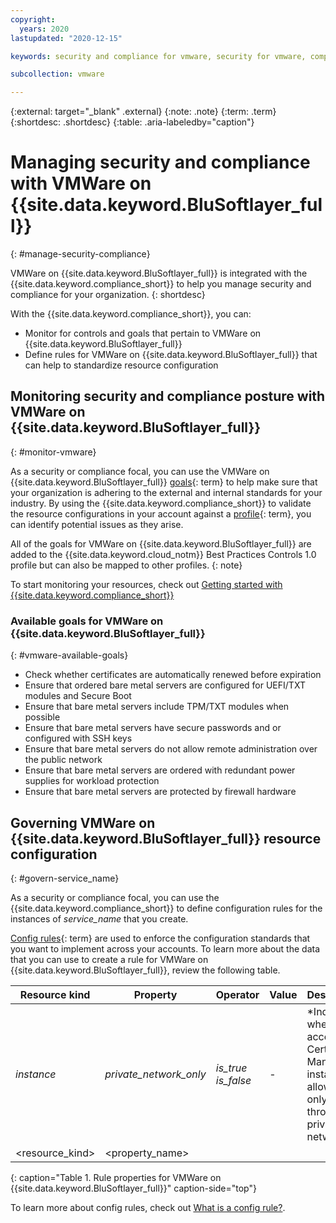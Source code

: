 ```yaml
---
copyright:
  years: 2020
lastupdated: "2020-12-15"

keywords: security and compliance for vmware, security for vmware, compliance for vmware,

subcollection: vmware

---
```


{:external: target="_blank" .external}
{:note: .note}
{:term: .term}
{:shortdesc: .shortdesc}
{:table: .aria-labeledby="caption"}


# Managing security and compliance with VMWare on {{site.data.keyword.BluSoftlayer_full}}
{: #manage-security-compliance}

<!-- Name this file `manage-scc.md` and place it in the "Enhancing security" topic group. -->

VMWare on {{site.data.keyword.BluSoftlayer_full}} is integrated with the {{site.data.keyword.compliance_short}} to help you manage security and compliance for your organization.
{: shortdesc}

<!--Add the following sections as your service onboards to the Security and Compliance Center. You might have only monitoring or you might also have configuration enforcement. Also, if you only have one of the options, be sure to remove the bulleted list and write the following section as a sentence.-->

With the {{site.data.keyword.compliance_short}}, you can:

* Monitor for controls and goals that pertain to VMWare on {{site.data.keyword.BluSoftlayer_full}}
* Define rules for VMWare on {{site.data.keyword.BluSoftlayer_full}} that can help to standardize resource configuration


## Monitoring security and compliance posture with VMWare on {{site.data.keyword.BluSoftlayer_full}}
{: #monitor-vmware}

As a security or compliance focal, you can use the VMWare on {{site.data.keyword.BluSoftlayer_full}} [goals](#x2117978){: term} to help make sure that your organization is adhering to the external and internal standards for your industry. By using the {{site.data.keyword.compliance_short}} to validate the resource configurations in your account against a [profile](#x2034950){: term}, you can identify potential issues as they arise.

All of the goals for VMWare on {{site.data.keyword.BluSoftlayer_full}} are added to the {{site.data.keyword.cloud_notm}} Best Practices Controls 1.0 profile but can also be mapped to other profiles.
{: note}

To start monitoring your resources, check out [Getting started with {{site.data.keyword.compliance_short}}](/docs/security-compliance?topic-security-compliance-getting-started)

### Available goals for VMWare on {{site.data.keyword.BluSoftlayer_full}}
{: #vmware-available-goals}

* Check whether certificates are automatically renewed before expiration
* Ensure that ordered bare metal servers are configured for UEFI/TXT modules and Secure Boot
* Ensure that bare metal servers include TPM/TXT modules when possible
* Ensure that bare metal servers have secure passwords and or configured with SSH keys
* Ensure that bare metal servers do not allow remote administration over the public network
* Ensure that bare metal servers are ordered with redundant power supplies for workload protection
* Ensure that bare metal servers are protected by firewall hardware

## Governing VMWare on {{site.data.keyword.BluSoftlayer_full}} resource configuration
{: #govern-service_name}

As a security or compliance focal, you can use the {{site.data.keyword.compliance_short}} to define configuration rules for the instances of *service_name* that you create.

[Config rules](#x3084914){: term} are used to enforce the configuration standards that you want to implement across your accounts. To learn more about the data that you can use to create a rule for VMWare on {{site.data.keyword.BluSoftlayer_full}}, review the following table.

| Resource kind | Property | Operator | Value | Description |
|---------------|----------|---------------|-------|-------------|
| *instance* | *private_network_only* | *is_true* <br>*is_false* | - | *Indicates whether access to a Certificate Manager instance is allowed only through a private network. |
| <resource_kind> | <property_name> | <operator> | <value> | <description> |
{: caption="Table 1. Rule properties for VMWare on {{site.data.keyword.BluSoftlayer_full}}" caption-side="top"}

To learn more about config rules, check out [What is a config rule?](/docs/security-compliance?topic=security-compliance-what-is-rule).
